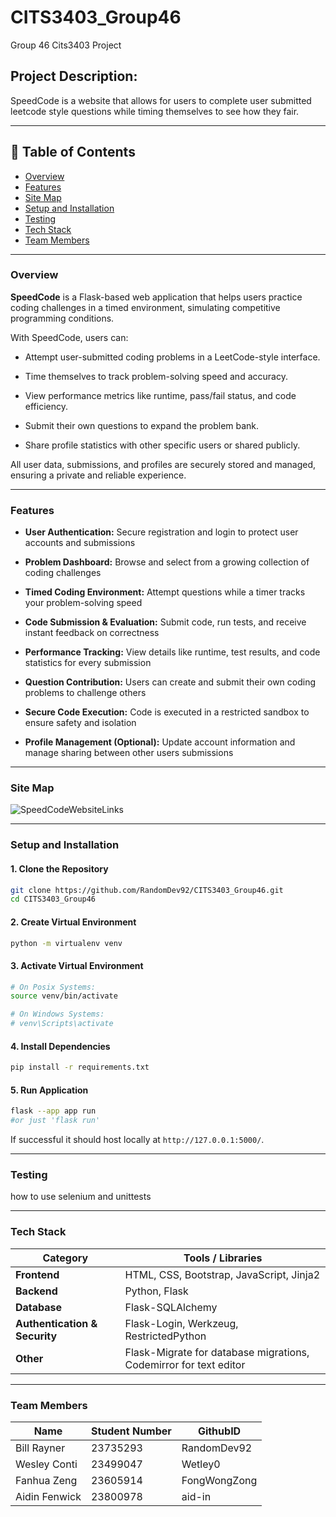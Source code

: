 # CITS3403_Group46
Group 46 Cits3403 Project

## Project Description:

SpeedCode is a website that allows for users to complete user submitted leetcode style questions while timing themselves to see how they fair.

---

## 📑 Table of Contents

- [Overview](#overview)
- [Features](#features)
- [Site Map](#site-map)
- [Setup and Installation](#setup-and-installation)
- [Testing](#Testing)
- [Tech Stack](#tech-stack)
- [Team Members](#team-members)
---

### Overview

**SpeedCode** is a Flask-based web application that helps users practice coding challenges in a timed environment, simulating competitive programming conditions.

With SpeedCode, users can:

- Attempt user-submitted coding problems in a LeetCode-style interface.
    
- Time themselves to track problem-solving speed and accuracy.
    
- View performance metrics like runtime, pass/fail status, and code efficiency.
    
- Submit their own questions to expand the problem bank.

- Share profile statistics with other specific users or shared publicly.

All user data, submissions, and profiles are securely stored and managed, ensuring a private and reliable experience.

---

### Features

- **User Authentication:** Secure registration and login to protect user accounts and submissions
    
- **Problem Dashboard:** Browse and select from a growing collection of coding challenges
    
- **Timed Coding Environment:** Attempt questions while a timer tracks your problem-solving speed
    
- **Code Submission & Evaluation:** Submit code, run tests, and receive instant feedback on correctness
    
- **Performance Tracking:** View details like runtime, test results, and code statistics for every submission
    
- **Question Contribution:** Users can create and submit their own coding problems to challenge others
    
- **Secure Code Execution:** Code is executed in a restricted sandbox to ensure safety and isolation
    
- **Profile Management (Optional):** Update account information and manage sharing between other users submissions

---

### Site Map

![SpeedCodeWebsiteLinks](https://github.com/RandomDev92/CITS3403_Group46/blob/main/SpeedCodeWebsiteLinks.png)


---

### Setup and Installation

#### 1. Clone the Repository
```bash
git clone https://github.com/RandomDev92/CITS3403_Group46.git
cd CITS3403_Group46
```

#### 2. Create Virtual Environment

```bash
python -m virtualenv venv
```

#### 3. Activate Virtual Environment

```bash
# On Posix Systems:
source venv/bin/activate

# On Windows Systems:
# venv\Scripts\activate
```

#### 4. Install Dependencies

```bash
pip install -r requirements.txt
```


#### 5.  Run Application


```bash
flask --app app run
#or just 'flask run'
```

If successful it should host locally at `http://127.0.0.1:5000/`.

---

### Testing

how to use selenium and unittests


---

### Tech Stack
| Category                      | Tools / Libraries                                                 |
| ----------------------------- | ----------------------------------------------------------------- |
| **Frontend**                  | HTML, CSS, Bootstrap, JavaScript, Jinja2                          |
| **Backend**                   | Python, Flask                                                     |
| **Database**                  | Flask-SQLAlchemy                                                  |
| **Authentication & Security** | Flask-Login, Werkzeug, RestrictedPython                           |
| **Other**                     | Flask-Migrate for database migrations, Codemirror for text editor |

---

### Team Members

| Name          | Student Number | GithubID     |
| ------------- | -------------- | ------------ |
| Bill Rayner   | 23735293       | RandomDev92  |
| Wesley Conti  | 23499047       | Wetley0      |
| Fanhua Zeng   | 23605914       | FongWongZong |
| Aidin Fenwick | 23800978       | aid-in       |
